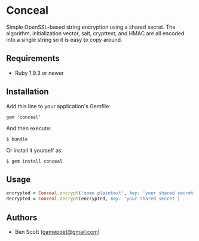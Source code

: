 # Conceal

Simple OpenSSL-based string encryption using a shared secret. The algorithm, initialization vector, salt, crypttext, and HMAC are all encoded into a single string
so it is easy to copy around.

## Requirements

* Ruby 1.9.3 or newer

## Installation

Add this line to your application's Gemfile:

    gem 'conceal'

And then execute:

    $ bundle

Or install it yourself as:

    $ gem install conceal

## Usage

```ruby
encrypted = Conceal.encrypt('some plaintext', key: 'your shared secret', algorithm: 'aes-256-cbc')
decrypted = Conceal.decrypt(encrypted, key: 'your shared secret')
```

## Authors

* Ben Scott (<gamepoet@gmail.com>)
